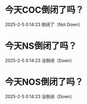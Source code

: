 # 今天COC倒闭了吗？

2025-2-5 0:14:23 倒闭了（Not Down）

# 今天NS倒闭了吗？

2025-2-5 0:14:23 没倒闭（Down）

# 今天NOS倒闭了吗？

2025-2-5 0:14:23 没倒闭（Down）

